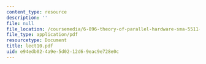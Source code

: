```yaml
---
content_type: resource
description: ''
file: null
file_location: /coursemedia/6-896-theory-of-parallel-hardware-sma-5511-spring-2004/e94edb024a9e5d0212d69eac9e728e0c_lect10.pdf
file_type: application/pdf
resourcetype: Document
title: lect10.pdf
uid: e94edb02-4a9e-5d02-12d6-9eac9e728e0c
---
```


